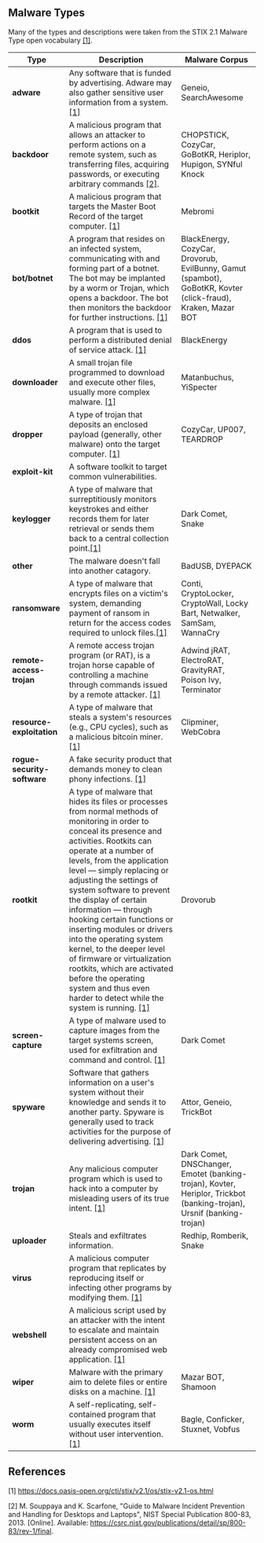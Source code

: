 ## Malware Types
Many of the types and descriptions were taken from the STIX 2.1 Malware Type open vocabulary [[1]](#1).

|Type|Description|Malware Corpus|
|----|-----------|--------------|
|**adware**|Any software that is funded by advertising. Adware may also gather sensitive user information from a system. [[1]](#1)|Geneio, SearchAwesome|
|**backdoor**|A malicious program that allows an attacker to perform actions on a remote system, such as transferring files, acquiring passwords, or executing arbitrary commands [[2]](#2).|CHOPSTICK, CozyCar, GoBotKR, Heriplor, Hupigon, SYNful Knock|
|**bootkit**|A malicious program that targets the Master Boot Record of the target computer. [[1]](#1)|Mebromi|
|**bot/botnet**|A program that resides on an infected system, communicating with and forming part of a botnet. The bot may be implanted by a worm or Trojan, which opens a backdoor. The bot then monitors the backdoor for further instructions. [[1]](#1)|BlackEnergy, CozyCar, Drovorub, EvilBunny, Gamut (spambot), GoBotKR, Kovter (click-fraud), Kraken, Mazar BOT| 
|**ddos**|A program that is used to perform a distributed denial of service attack. [[1]](#1)|BlackEnergy|
|**downloader**|A small trojan file programmed to download and execute other files, usually more complex malware. [[1]](#1)|Matanbuchus, YiSpecter|
|**dropper**|A type of trojan that deposits an enclosed payload (generally, other malware) onto the target computer. [[1]](#1)|CozyCar, UP007, TEARDROP|
|**exploit-kit**|A software toolkit to target common vulnerabilities.||
|**keylogger**|A type of malware that surreptitiously monitors keystrokes and either records them for later retrieval or sends them back to a central collection point.[[1]](#1)|Dark Comet, Snake|
|**other**|The malware doesn't fall into another catagory.|BadUSB, DYEPACK|
|**ransomware**|A type of malware that encrypts files on a victim's system, demanding payment of ransom in return for the access codes required to unlock files.[[1]](#1)|Conti, CryptoLocker, CryptoWall, Locky Bart, Netwalker, SamSam, WannaCry|
|**remote-access-trojan**|A remote access trojan program (or RAT), is a trojan horse capable of controlling a machine through commands issued by a remote attacker. [[1]](#1)|Adwind jRAT, ElectroRAT, GravityRAT, Poison Ivy, Terminator| 
|**resource-exploitation**|A type of malware that steals a system's resources (e.g., CPU cycles), such as a malicious bitcoin miner.[[1]](#1)|Clipminer, WebCobra|
|**rogue-security-software**|A fake security product that demands money to clean phony infections. [[1]](#1)||
|**rootkit**|A type of malware that hides its files or processes from normal methods of monitoring in order to conceal its presence and activities. Rootkits can operate at a number of levels, from the application level — simply replacing or adjusting the settings of system software to prevent the display of certain information — through hooking certain functions or inserting modules or drivers into the operating system kernel, to the deeper level of firmware or virtualization rootkits, which are activated before the operating system and thus even harder to detect while the system is running. [[1]](#1)|Drovorub|
|**screen-capture**|A type of malware used to capture images from the target systems screen, used for exfiltration and command and control. [[1]](#1)|Dark Comet|
|**spyware**|Software that gathers information on a user's system without their knowledge and sends it to another party. Spyware is generally used to track activities for the purpose of delivering advertising. [[1]](#1)|Attor, Geneio, TrickBot|
|**trojan**|Any malicious computer program which is used to hack into a computer by misleading users of its true intent. [[1]](#1)|Dark Comet, DNSChanger, Emotet (banking-trojan), Kovter, Heriplor, Trickbot (banking-trojan), Ursnif (banking-trojan)|
|**uploader**|Steals and exfiltrates information.|Redhip, Romberik, Snake|
|**virus**|A malicious computer program that replicates by reproducing itself or infecting other programs by modifying them. [[1]](#1)||
|**webshell**|A malicious script used by an attacker with the intent to escalate and maintain persistent access on an already compromised web application. [[1]](#1)||
|**wiper**|Malware with the primary aim to delete files or entire disks on a machine. [[1]](#1)|Mazar BOT, Shamoon|
|**worm**|A self-replicating, self-contained program that usually executes itself without user intervention. [[1]](#1)|Bagle, Conficker, Stuxnet, Vobfus|

## References

<a name="1">[1]</a> https://docs.oasis-open.org/cti/stix/v2.1/os/stix-v2.1-os.html

<a name="2">[2]</a> M. Souppaya and K. Scarfone, "Guide to Malware Incident Prevention and Handling for Desktops and Laptops", NIST Special Publication 800-83, 2013. [Online]. Available: https://csrc.nist.gov/publications/detail/sp/800-83/rev-1/final.
